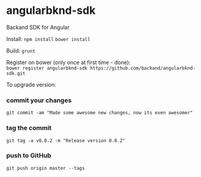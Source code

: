 # angularbknd-sdk
Backand SDK for Angular

Install:
`npm install`
`bower install`

Build:
`grunt`

Register on bower (only once at first time - done):  
`bower register angularbknd-sdk https://github.com/backand/angularbknd-sdk.git`

To upgrade version:
### commit your changes
`git commit -am "Made some awesome new changes, now its even awesomer"`

### tag the commit
`git tag -a v0.0.2 -m "Release version 0.0.2"`

### push to GitHub
`git push origin master --tags `

